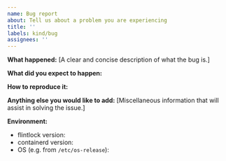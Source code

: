 ```yaml
---
name: Bug report
about: Tell us about a problem you are experiencing
title: ''
labels: kind/bug
assignees: ''
---
```


<!--
In order to help us process this issue faster, please provide as much detail as possible.

Before creating a new request for help, please search existing issues to see if you find a similar one.
If there is a similar feature request please up-vote it and/or add your comments to it instead

For more information on how to request help on flintlock, please refer to our community docs.
https://github.com/weaveworks-liquidmetal/flintlock/blob/main/CONTRIBUTING.md#opening-issues
-->

**What happened:**
[A clear and concise description of what the bug is.]


**What did you expect to happen:**


**How to reproduce it:**


**Anything else you would like to add:**
[Miscellaneous information that will assist in solving the issue.]


**Environment:**

- flintlock version:
- containerd version:
- OS (e.g. from `/etc/os-release`):
